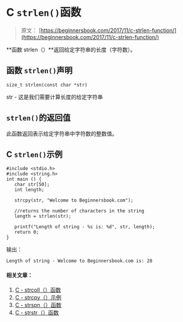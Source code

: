 # C `strlen()`函数

> 原文： [https://beginnersbook.com/2017/11/c-strlen-function/](https://beginnersbook.com/2017/11/c-strlen-function/)

**函数 strlen（）**返回给定字符串的长度（字符数）。

## 函数 `strlen()`声明

```
size_t strlen(const char *str)
```

str - 这是我们需要计算长度的给定字符串

## `strlen()`的返回值

此函数返回表示给定字符串中字符数的整数值。

## C `strlen()`示例

```
#include <stdio.h>
#include <string.h>
int main () {
   char str[50]; 
   int length;

   strcpy(str, "Welcome to Beginnersbook.com");

   //returns the number of characters in the string 
   length = strlen(str);

   printf("Length of string - %s is: %d", str, length);
   return 0;
}
```

输出：

```
Length of string - Welcome to Beginnersbook.com is: 28
```

#### 相关文章：

1.  [C - strcoll（）函数](https://beginnersbook.com/2017/11/c-strcoll-function/)
2.  [C - strcpy（）示例](https://beginnersbook.com/2017/11/c-strcpy-function/)
3.  [C - strspn（）函数](https://beginnersbook.com/2017/11/c-strspn-function/)
4.  [C - strstr（）函数](https://beginnersbook.com/2017/11/c-strstr-function/)
